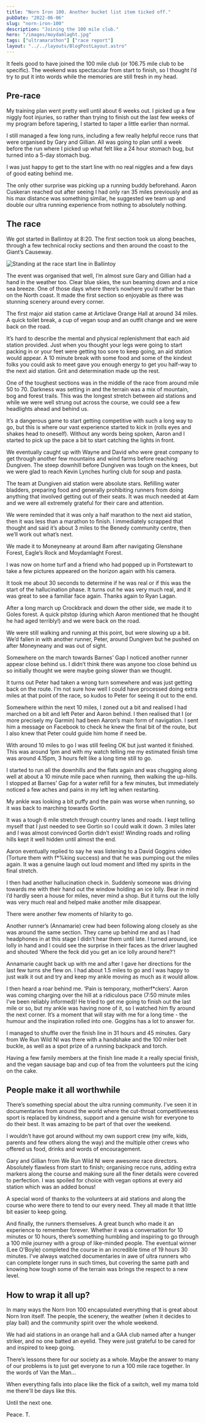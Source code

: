 ```yaml
---
title: "Norn Iron 100. Another bucket list item ticked off."
pubDate: "2022-06-06"
slug: "norn-iron-100"
description: "Joining the 100 mile club."
hero: "/images/moydamlaght.jpg"
tags: ["ultramarathon"] ["race report"]
layout: "../../layouts/BlogPostLayout.astro"
---
```


It feels good to have joined the 100 mile club (or 106.75 mile club to be specific). The weekend was spectacular from start to finish, so I thought I’d try to put it into words while the memories are still fresh in my head.

## Pre-race

My training plan went pretty well until about 6 weeks out. I picked up a few niggly foot injuries, so rather than trying to finish out the last few weeks of my program before tapering, I started to taper a little earlier than normal.

I still managed a few long runs, including a few really helpful recce runs that were organised by Gary and Gillian. All was going to plan until a week before the run where I picked up what felt like a 24 hour stomach bug, but turned into a 5-day stomach bug.

I was just happy to get to the start line with no real niggles and a few days of good eating behind me.

The only other surprise was picking up a running buddy beforehand. Aaron Cuskeran reached out after seeing I had only ran 35 miles previously and as his max distance was something similar, he suggested we team up and double our ultra running experience from nothing to absolutely nothing.

## The race

We got started in Ballintoy at 8:20. The first section took us along beaches, through a few technical rocky sections and then around the coast to the Giant’s Causeway.

![Standing at the race start line in Ballintoy](https://lambent-malasada-abcf24.netlify.app/images/start-ballintoy.jpeg)

The event was organised that well, I’m almost sure Gary and Gillian had a hand in the weather too. Clear blue skies, the sun beaming down and a nice sea breeze. One of those days where there’s nowhere you’d rather be than on the North coast. It made the first section so enjoyable as there was stunning scenery around every corner.

The first major aid station came at Articlave Orange Hall at around 34 miles. A quick toilet break, a cup of vegan soup and an outfit change and we were back on the road.

It’s hard to describe the mental and physical replenishment that each aid station provided. Just when you thought your legs were going to start packing in or your feet were getting too sore to keep going, an aid station would appear. A 10 minute break with some food and some of the kindest folks you could ask to meet gave you enough energy to get you half-way to the next aid station. Grit and determination made up the rest.

One of the toughest sections was in the middle of the race from around mile 50 to 70. Darkness was setting in and the terrain was a mix of mountain, bog and forest trails. This was the longest stretch between aid stations and while we were well strung out across the course, we could see a few headlights ahead and behind us.

It’s a dangerous game to start getting competitive with such a long way to go, but this is where our vast experience started to kick in (rolls eyes and shakes head to oneself). Without any words being spoken, Aaron and I started to pick up the pace a bit to start catching the lights in front.

We eventually caught up with Wayne and David who were great company to get through another few mountains and wind farms before reaching Dungiven. The steep downhill before Dungiven was tough on the knees, but we were glad to reach Kevin Lynches hurling club for soup and pasta.


The team at Dungiven aid station were absolute stars. Refilling water bladders, preparing food and generally prohibiting runners from doing anything that involved getting out of their seats. It was much needed at 4am and we were all extremely grateful for their care and attention.

We were reminded that it was only a half marathon to the next aid station, then it was less than a marathon to finish. I immediately scrapped that thought and said it’s about 3 miles to the Benedy community centre, then we’ll work out what’s next.

We made it to Moneyneany at around 8am after navigating Glenshane Forest, Eagle’s Rock and Moydamlaght Forest.

I was now on home turf and a friend who had popped up in Portstewart to take a few pictures appeared on the horizon again with his camera.

It took me about 30 seconds to determine if he was real or if this was the start of the hallucination phase. It turns out he was very much real, and it was great to see a familiar face again. Thanks again to Ryan Lagan.

After a long march up Crockbrack and down the other side, we made it to Goles forest. A quick pitstop (during which Aaron mentioned that he thought he had aged terribly!) and we were back on the road.

We were still walking and running at this point, but were slowing up a bit. We’d fallen in with another runner, Peter, around Dungiven but he pushed on after Moneyneany and was out of sight.

Somewhere on the march towards Barnes’ Gap I noticed another runner appear close behind us. I didn’t think there was anyone too close behind us so initially thought we were maybe going slower than we thought.

It turns out Peter had taken a wrong turn somewhere and was just getting back on the route. I’m not sure how well I could have processed doing extra miles at that point of the race, so kudos to Peter for seeing it out to the end.

Somewhere within the next 10 miles, I zoned out a bit and realised I had marched on a bit and left Peter and Aaron behind. I then realised that I (or more precisely my Garmin) had been Aaron’s main form of navigation. I sent him a message on Facebook to check he knew the final bit of the route, but I also knew that Peter could guide him home if need be.

With around 10 miles to go I was still feeling OK but just wanted it finished. This was around 1pm and with my watch telling me my estimated finish time was around 4.15pm, 3 hours felt like a long time still to go.

I started to run all the downhills and the flats again and was chugging along well at about a 10 minute mile pace when running, then walking the up-hills. I stopped at Barnes’ Gap for a water refill for a few minutes, but immediately noticed a few aches and pains in my left leg when restarting.

My ankle was looking a bit puffy and the pain was worse when running, so it was back to marching towards Gortin.

It was a tough 6 mile stretch through country lanes and roads. I kept telling myself that I just needed to see Gortin so I could walk it down. 3 miles later and I was almost convinced Gortin didn’t exist! Winding roads and rolling hills kept it well hidden until almost the end.

Aaron eventually replied to say he was listening to a David Goggins video (Torture them with f*%king success) and that he was pumping out the miles again. It was a genuine laugh out loud moment and lifted my spirits in the final stretch.

I then had another hallucination check in. Suddenly someone was driving towards me with their hand out the window holding an ice lolly. Bear in mind I’d hardly seen a house for miles, never mind a shop. But it turns out the lolly was very much real and helped make another mile disappear.

There were another few moments of hilarity to go.

Another runner’s (Annamarie) crew had been following along closely as she was around the same section. They came up behind me and as I had headphones in at this stage I didn’t hear them until late. I turned around, ice lolly in hand and I could see the surprise in their faces as the driver laughed and shouted ‘Where the feck did you get an ice lolly around here?’!

Annamarie caught back up with me and after I gave her directions for the last few turns she flew on. I had about 1.5 miles to go and I was happy to just walk it out and try and keep my ankle moving as much as it would allow.

I then heard a roar behind me. ‘Pain is temporary, motherf*ckers’. Aaron was coming charging over the hill at a ridiculous pace (7:50 minute miles I’ve been reliably informed)! He tried to get me going to finish out the last mile or so, but my ankle was having none of it, so I watched him fly around the next corner. It’s a moment that will stay with me for a long time - the humour and the inspiration rolled into one. Goggins has a lot to answer for.

I managed to shuffle over the finish line in 31 hours and 45 minutes. Gary from We Run Wild NI was there with a handshake and the 100 miler belt buckle, as well as a spot prize of a running backpack and torch.

Having a few family members at the finish line made it a really special finish, and the vegan sausage bap and cup of tea from the volunteers put the icing on the cake.

## People make it all worthwhile

There’s something special about the ultra running community. I’ve seen it in documentaries from around the world where the cut-throat competitiveness sport is replaced by kindness, support and a genuine wish for everyone to do their best. It was amazing to be part of that over the weekend.

I wouldn’t have got around without my own support crew (my wife, kids, parents and few others along the way) and the multiple other crews who offered us food, drinks and words of encouragement.

Gary and Gillian from We Run Wild NI were awesome race directors. Absolutely flawless from start to finish; organising recce runs, adding extra markers along the course and making sure all the finer details were covered to perfection. I was spoiled for choice with vegan options at every aid station which was an added bonus!

A special word of thanks to the volunteers at aid stations and along the course who were there to tend to our every need. They all made it that little bit easier to keep going.

And finally, the runners themselves. A great bunch who made it an experience to remember forever. Whether it was a conversation for 10 minutes or 10 hours, there’s something humbling and inspiring to go through a 100 mile journey with a group of like-minded people. The eventual winner (Lee O'Boyle) completed the course in an incredible time of 19 hours 30 minutes. I've always watched documentaries in awe of ultra runners who can complete longer runs in such times, but covering the same path and knowing how tough some of the terrain was brings the respect to a new level. 

## How to wrap it all up?

In many ways the Norn Iron 100 encapsulated everything that is great about Norn Iron itself. The people, the scenery, the weather (when it decides to play ball) and the community spirit over the whole weekend.

We had aid stations in an orange hall and a GAA club named after a hunger striker, and no one batted an eyelid. They were just grateful to be cared for and inspired to keep going.

There’s lessons there for our society as a whole. Maybe the answer to many of our problems is to just get everyone to run a 100 mile race together. In the words of Van the Man…

When everything falls into place like the flick of a switch, well my mama told me there'll be days like this.

Until the next one.

Peace. T.
